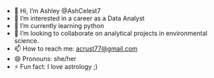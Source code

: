 - 👋 Hi, I’m Ashley @AshCelest7
- 👀 I’m interested in a career as a Data Analyst
- 🌱 I’m currently learning python
- 💞️ I’m looking to collaborate on analytical projects in environmental science. 
- 📫 How to reach me: acrust77@gmail.com
- 😄 Pronouns: she/her
- ⚡ Fun fact: I love astrology ;) 

<!---
AshCelest7/AshCelest7 is a ✨ special ✨ repository because its `README.md` (this file) appears on your GitHub profile.
You can click the Preview link to take a look at your changes.
--->
